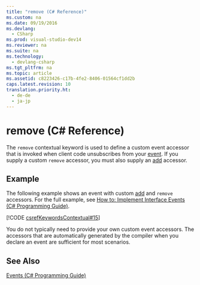 ```yaml
---
title: "remove (C# Reference)"
ms.custom: na
ms.date: 09/19/2016
ms.devlang: 
  - CSharp
ms.prod: visual-studio-dev14
ms.reviewer: na
ms.suite: na
ms.technology: 
  - devlang-csharp
ms.tgt_pltfrm: na
ms.topic: article
ms.assetid: c8223426-c17b-4fe2-8406-01564cf1dd2b
caps.latest.revision: 10
translation.priority.ht: 
  - de-de
  - ja-jp
---
```

# remove (C# Reference)
The `remove` contextual keyword is used to define a custom event accessor that is invoked when client code unsubscribes from your [event](../Topic/event%20\(C%23%20Reference\).md). If you supply a custom `remove` accessor, you must also supply an [add](../vs140/add--C#-Reference-.md) accessor.  
  
## Example  
 The following example shows an event with custom [add](../vs140/add--C#-Reference-.md) and `remove` accessors. For the full example, see [How to: Implement Interface Events (C# Programming Guide)](../vs140/How-to--Implement-Interface-Events--C#-Programming-Guide-.md).  
  
 [!CODE [csrefKeywordsContextual#15](../CodeSnippet/VS_Snippets_VBCSharp/csrefKeywordsContextual#15)]  
  
 You do not typically need to provide your own custom event accessors. The accessors that are automatically generated by the compiler when you declare an event are sufficient for most scenarios.  
  
## See Also  
 [Events (C# Programming Guide)](../Topic/Events%20\(C%23%20Programming%20Guide\).md)